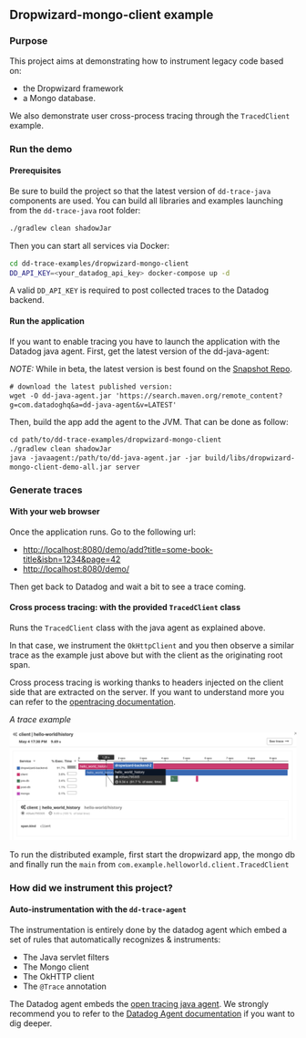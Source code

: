 ## Dropwizard-mongo-client example

### Purpose

This project aims at demonstrating how to instrument legacy code based on:
* the Dropwizard framework
* a Mongo database.

We also demonstrate user cross-process tracing through the `TracedClient` example.

### Run the demo

#### Prerequisites

Be sure to build the project so that the latest version of ``dd-trace-java`` components are used. You can build
all libraries and examples launching from the ``dd-trace-java`` root folder:
```bash
./gradlew clean shadowJar
```

Then you can start all services via Docker:
```bash
cd dd-trace-examples/dropwizard-mongo-client
DD_API_KEY=<your_datadog_api_key> docker-compose up -d
```

A valid ``DD_API_KEY`` is required to post collected traces to the Datadog backend.

#### Run the application

If you want to enable tracing you have to launch the application with the Datadog java agent.
First, get the latest version of the dd-java-agent: 

*NOTE:* While in beta, the latest version is best found on the [Snapshot Repo](https://oss.jfrog.org/artifactory/oss-snapshot-local/com/datadoghq/). 

```
# download the latest published version:
wget -O dd-java-agent.jar 'https://search.maven.org/remote_content?g=com.datadoghq&a=dd-java-agent&v=LATEST'
```

Then, build the app add the agent to the JVM. That can be done as follow:
```
cd path/to/dd-trace-examples/dropwizard-mongo-client
./gradlew clean shadowJar
java -javaagent:/path/to/dd-java-agent.jar -jar build/libs/dropwizard-mongo-client-demo-all.jar server
```
### Generate traces

#### With your web browser

Once the application runs. Go to the following url:

* [http://localhost:8080/demo/add?title=some-book-title&isbn=1234&page=42][1]
* [http://localhost:8080/demo/][2]

[1]: http://localhost:8080/demo/add?title=some-book-title&isbn=1234&page=42
[2]: http://localhost:8080/demo/

Then get back to Datadog and wait a bit to see a trace coming.

#### Cross process tracing: with the provided `TracedClient` class

Runs the `TracedClient` class with the java agent as explained above.

In that case, we instrument the `OkHttpClient` and you then observe a similar trace as the example just above but with the client as the originating root span.

Cross process tracing is working thanks to headers injected on the client side that are extracted on the server. If you want to understand more you can refer to the [opentracing documentation](http://opentracing.io/documentation/pages/api/cross-process-tracing.html).

*A trace example*

![](./apm.png)

To run the distributed example, first start the dropwizard app, the mongo db and finally run the `main` from `com.example.helloworld.client.TracedClient` 

### How did we instrument this project?

#### Auto-instrumentation with the `dd-trace-agent`

The instrumentation is entirely done by the datadog agent which embed a set of rules that automatically recognizes & instruments:

- The Java servlet filters
- The Mongo client
- The OkHTTP client
- The `@Trace` annotation

The Datadog agent embeds the [open tracing java agent](https://github.com/opentracing-contrib/java-agent).
We strongly recommend you to refer to the [Datadog Agent documentation](../../dd-java-agent) if you want to dig deeper.
